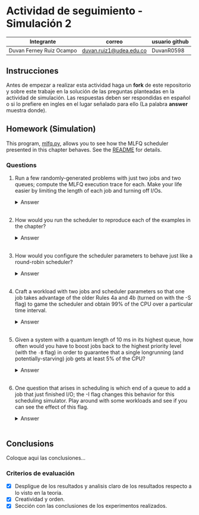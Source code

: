 # Actividad de seguimiento - Simulación 2

|Integrante|correo|usuario github|
|---|---|---|
|Duvan Ferney Ruiz Ocampo|duvan.ruiz1@udea.edu.co|DuvanR0598|

## Instrucciones

Antes de empezar a realizar esta actividad haga un **fork** de este repositorio y sobre este trabaje en la solución de las preguntas planteadas en la actividad de simulación. Las respuestas deben ser respondidas en español o si lo prefiere en ingles en el lugar señalado para ello (La palabra **answer** muestra donde).


## Homework (Simulation)

This program, [mlfq.py](mlfq.py), allows you to see how the MLFQ scheduler presented in this chapter behaves. See the [README](https://github.com/remzi-arpacidusseau/ostep-homework/blob/master/cpu-sched-mlfq/README.md) for details.


### Questions

1. Run a few randomly-generated problems with just two jobs and two queues; compute the MLFQ execution trace for each. Make your life easier by limiting the length of each job and turning off I/Os.

   <details>
   <summary>Answer</summary>
      
   Para resolver el problema, ejecuté el programa mlfq.py con los siguientes parámetros: `python mlfq.py -n 2 -j 2 -m 10 -M 1000 -c`

   **¿Qué significa esto?**
   - `-n 2`: 2 colas.
   - `-j 2`: 2 trabajos.
   - `-m 10`: Cada trabajo tendrá como máximo 10 unidades de tiempo de ejecución (máximo 10 unidades de CPU).
   - `-M 1000`: Hace que el IO sea extremadamente raro (cada 1000 ticks)
   - `-c`: Que calcule y muestre el seguimiento de la ejecución.
  
   <br>
  
   **Seguimiento de Ejecución (Execution Trace):**
   - *Tiempo 0:* Job 0 comienza a ejecutarse inmediatamente.
   - *Tiempo 0 a 5:* Job 0 se ejecuta de forma continua.
   - *Tiempo 5:* Job 0 finaliza.
   - *Tiempo 5 a 12:* Job 1 comienza y se ejecuta de manera continua hasta finalizar.
  
   <br>

   **Analisis**
   - Ambos trabajos ingresaron al sistema al mismo tiempo.
   - Job 0 fue seleccionado primero, ya que los trabajos se ejecutan según prioridad y orden de llegada.
   - Como no hubo E/S, ni cambios de prioridad, los trabajos se ejecutaron de manera sencilla en el orden en que llegaron.
   - Job 1 tuvo que esperar a que Job 0 terminara para comenzar su ejecución (por eso su tiempo de respuesta es 5).
  
   <br>

   <div align="center">
      <img src="https://github.com/DuvanR0598/Simulacion2_SO20251-/blob/main/Imagenes/Pregunta%201.png?raw=true" alt="Pregunta 1" width="600"/>
   </div>

   </details>
   <br>

2. How would you run the scheduler to reproduce each of the examples in the chapter?
   
   <details>
   <summary>Answer</summary>   
      
   Para reproducir los ejemplos del capítulo usando el programador `mlfq.py`, se debe:

   <br>

   **1. Identificar las condiciones específicas de cada ejemplo:**
   - ¿Cuántos trabajos hay?
   - ¿Cuándo llega cada trabajo (startTime)?
   - ¿Cuánto CPU necesita cada trabajo (runTime)?
   - ¿Cada cuánto realiza operaciones de E/S?
   - ¿Cuántas colas de prioridad existen?
   - ¿Cuánto tiempo dura el quantum de cada cola?
   - ¿Hay boost de prioridades? (cada cuánto tiempo)
   - ¿Qué reglas de allotment (permanencia en nivel) se aplican?
  
   <br>

   **2. Traducir esas condiciones en opciones de línea de comandos para `mlfq.py`:**
   - Usando `-n`, `-q`, `-a`, `-Q`, `-A`, `-l`, `-j`, `-m`, `-M`, `-B`, etc.
  
   <br>

   **3. Ejecutar el programa usando esos parámetros.**
   - Si el ejemplo especifica trabajos exactos, se usa `-l` para definir los trabajos manualmente.
   - Si hay boost de prioridad, se usa `-B`.
   - Si hay diferentes tiempos de quantum o allotment por cola, usaré `-Q` y `-A`.
   
   </details>
   <br>

4. How would you configure the scheduler parameters to behave just like a round-robin scheduler?

   <details>
   <summary>Answer</summary>
   Coloque aqui su respuerta
   </details>
   <br>

5. Craft a workload with two jobs and scheduler parameters so that one job takes advantage of the older Rules 4a and 4b (turned on
with the -S flag) to game the scheduler and obtain 99% of the CPU over a particular time interval.

   <details>
   <summary>Answer</summary>
   Coloque aqui su respuerta
   </details>
   <br>

6. Given a system with a quantum length of 10 ms in its highest queue, how often would you have to boost jobs back to the highest priority level (with the `-B` flag) in order to guarantee that a single longrunning (and potentially-starving) job gets at least 5% of the CPU?

   <details>
   <summary>Answer</summary>
   Coloque aqui su respuerta
   </details>
   <br>

7. One question that arises in scheduling is which end of a queue to add a job that just finished I/O; the -I flag changes this behavior
for this scheduling simulator. Play around with some workloads and see if you can see the effect of this flag.

   <details>
   <summary>Answer</summary>
   Coloque aqui su respuerta
   </details>
   <br>

## Conclusions

Coloque aqui las conclusiones...


### Criterios de evaluación
- [x] Despligue de los resultados y analisis claro de los resultados respecto a lo visto en la teoria.
- [x] Creatividad y orden.
- [x] Sección con las conclusiones de los experimentos realizados.
